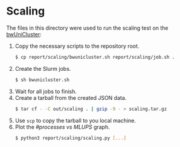 # Scaling

The files in this directory were used to run the scaling test on the
[bwUniCluster](https://wiki.bwhpc.de/e/Category:BwUniCluster\_2.0):

1. Copy the necessary scripts to the repository root.
   ```sh
   $ cp report/scaling/bwunicluster.sh report/scaling/job.sh .
   ```
2. Create the Slurm jobs.
   ```sh
   $ sh bwunicluster.sh
   ```
3. Wait for all jobs to finish.
4. Create a tarball from the created JSON data.
   ```sh
   $ tar cf - -C out/scaling . | gzip -9 - > scaling.tar.gz
   ```
5. Use `scp` to copy the tarball to you local machine.
6. Plot the _#processes vs MLUPS_ graph.
   ```sh
   $ python3 report/scaling/scaling.py [...]
   ```
